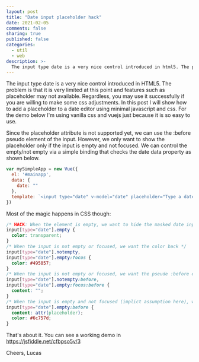 ```yaml
---
layout: post
title: "Date input placeholder hack"
date: 2021-02-05
comments: false
sharing: true
published: false
categories:
  - util
  - web
description: >-
  The input type date is a very nice control introduced in html5. The problem is that it is very limited at this point and features such as placeholder is not available. Thus, let's hack it!
---
```


The input type date is a very nice control introduced in HTML5. The problem is that it is very limited at this point and features such as placeholder may not available. Regardless, you may use it successfully if you are willing to make some css adjustments. In this post I will show how to add a placeholder to a date editor using minimal javascript and css. For the demo below I'm using vanilla css and vuejs just because it is so easy to use.

Since the placeholder attribute is not supported yet, we can use the :before pseudo element of the input. However, we only want to show the placeholder only if the input is empty and not focused. We can control the empty/not empty via a simple binding that checks the date data property as shown below.

```js
var mySimpleApp = new Vue({
  el: '#mainapp',
  data: {
  	date: ""
  },
  template: `<input type="date" v-model="date" placeholder="Type a date" :class="{'empty': !date, 'notempty': date}" />`
})
```

Most of the magic happens in CSS though:

```css
/* HACK: When the element is empty, we want to hide the masked date input. We achieve that by changing the input color to transparent */
input[type="date"].empty {
  color: transparent;
}
/* When the input is not empty or focused, we want the color back */
input[type="date"].notempty,
input[type="date"].empty:focus {
  color: #495057;
}
/* When the input is not empty or focused, we want the pseude :before element to have no content */
input[type="date"].notempty:before,
input[type="date"].empty:focus:before {
  content: "";
}
/* When the input is empty and not focused (implict assumption here), we want the pseude :before element to have the content of the placeholder attribute. We also want to put the color back in the input */
input[type="date"].empty:before {
  content: attr(placeholder);
  color: #6c757d;
}
```

That's about it. You can see a working demo in https://jsfiddle.net/cfbpso5v/3

Cheers, Lucas
